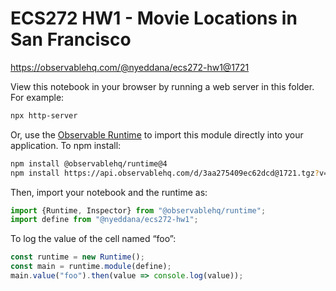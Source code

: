 # ECS272 HW1 - Movie Locations in San Francisco

https://observablehq.com/@nyeddana/ecs272-hw1@1721

View this notebook in your browser by running a web server in this folder. For
example:

~~~sh
npx http-server
~~~

Or, use the [Observable Runtime](https://github.com/observablehq/runtime) to
import this module directly into your application. To npm install:

~~~sh
npm install @observablehq/runtime@4
npm install https://api.observablehq.com/d/3aa275409ec62dcd@1721.tgz?v=3
~~~

Then, import your notebook and the runtime as:

~~~js
import {Runtime, Inspector} from "@observablehq/runtime";
import define from "@nyeddana/ecs272-hw1";
~~~

To log the value of the cell named “foo”:

~~~js
const runtime = new Runtime();
const main = runtime.module(define);
main.value("foo").then(value => console.log(value));
~~~
